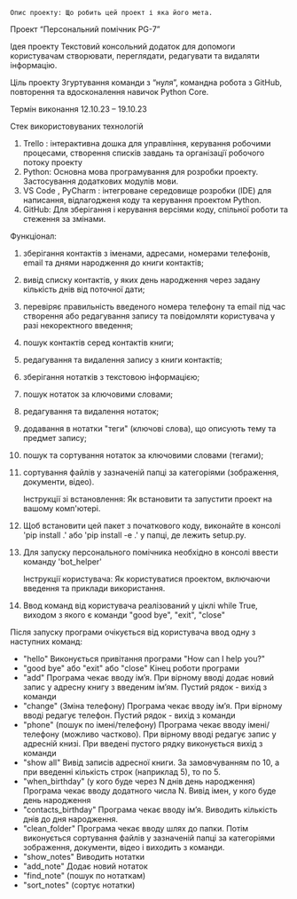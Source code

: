     Опис проекту: Що робить цей проект і яка його мета.

Проект “Персональний помічник PG-7”

Ідея проекту
Текстовий консольний додаток для допомоги користувачам створювати, переглядати, редагувати та видаляти інформацію.  


Ціль проекту
Згуртування команди з “нуля”, командна робота з GitHub, повторення та вдосконалення навичок Python Core.

Термін виконання
12.10.23 – 19.10.23

Стек використовуваних технологій

1. Trello :  інтерактивна дошка для управління, керування робочими процесами, створення списків завдань та організації робочого потоку проекту
2. Python: Основна мова програмування для розробки проекту. Застосування додаткових модулів мови.
3. VS Code , PyCharm : інтегроване середовище розробки (IDE) для написання, відлагодженя коду та керування проектом Python. 
4. GitHub: Для зберігання і керування версіями коду, спільної роботи та стеження за змінами.



Функціонал:
1. зберігання контактів з іменами, адресами, номерами телефонів, email та днями народження до книги контактів;
2. вивід списку контактів, у яких день народження через задану кількість днів від поточної дати;
3. перевіряє правильність введеного номера телефону та email під час створення або редагування запису та повідомляти користувача у разі некоректного введення;
4. пошук контактів серед контактів книги;
5. редагування та видалення запису з книги контактів;
6. зберігання нотатків з текстовою інформацією;
7. пошук нотаток за ключовими словами;
8. редагування та видалення нотаток;
9. додавання в нотатки "теги" (ключові слова), що описують тему та предмет запису;
10. пошук та сортування нотаток за ключовими словами (тегами);
11. сортування файлів у зазначеній папці за категоріями (зображення, документи, відео).



    Інструкції зі встановлення: Як встановити та запустити проект на вашому комп'ютері.

1. Щоб встановити цей пакет з початкового коду, виконайте в консолі 'pip install .' або 'pip install -e .' у папці, де лежить setup.py.
2. Для запуску персонального помічника необхідно в консолі ввести команду 'bot_helper'

    
    Інструкції користувача: Як користуватися проектом, включаючи введення та приклади використання.

1. Ввод команд від користувача реалізований у ціклі  while True, виходом з якого є команди "good bye", "exit", "close"

Після запуску програми очікується від користувача ввод одну з наступних команд: 
- "hello" Виконується привітання програми "How can I help you?"
- "good bye" або "exit" або "close" Кінец роботи програми
- "add" Програма чекає вводу ім’я. При вірному вводі додає новий запис у адресну книгу з введеним ім’ям. Пустий рядок - вихід з команди 
- "change" (Зміна телефону) Програма чекає вводу ім’я. При вірному вводі редагує телефон. Пустий рядок - вихід з команди
- "phone" (пошук по імені/телефону) Програма чекає вводу імені/телефону (можливо частково). При вірному вводі редагує запис у адресній книзі.
При введені пустого рядку виконується вихід з команди
- "show all" Вивід записів адресної книги. За замовчуванням по 10, а при введенні кількість строк (наприклад 5), то по 5.
- "when_birthday" (у кого буде через N днів день народження) Програма чекає вводу додатного числа N. Вивід імен, у кого буде день народження
- "contacts_birthday" Програма чекає вводу ім’я. Виводить кількість днів до дня народження.
- "clean_folder" Програма чекає вводу шлях до папки. Потім виконується сортування файлів у зазначеній папці за категоріями 
зображення, документи, відео і виходить з команди.
- "show_notes" Виводить нотатки
- "add_note" Додає новий нотаток
- "find_note" (пошук по нотаткам)
- "sort_notes" (сортує нотатки)


